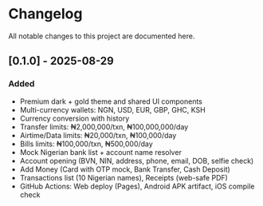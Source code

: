 # Changelog

All notable changes to this project are documented here.

## [0.1.0] - 2025-08-29
### Added
- Premium dark + gold theme and shared UI components
- Multi-currency wallets: NGN, USD, EUR, GBP, GHC, KSH
- Currency conversion with history
- Transfer limits: ₦2,000,000/txn, ₦100,000,000/day
- Airtime/Data limits: ₦20,000/txn, ₦100,000/day
- Bills limits: ₦100,000/txn, ₦500,000/day
- Mock Nigerian bank list + account name resolver
- Account opening (BVN, NIN, address, phone, email, DOB, selfie check)
- Add Money (Card with OTP mock, Bank Transfer, Cash Deposit)
- Transactions list (10 Nigerian names), Receipts (web-safe PDF)
- GitHub Actions: Web deploy (Pages), Android APK artifact, iOS compile check
